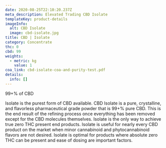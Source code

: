```yaml
---
date: 2020-08-25T22:10:20.237Z
meta_description: Elevated Trading CBD Isolate
templateKey: product-details
imageInfo:
  alt: CBD Isolate
  image: cbd-isolate.jpg
title: CBD | Isolate
category: Concentrate
thc: 0
cbd: 99
weights:
  - metric: kg
    value: 1
coa_link: cbd-isolate-coa-and-purity-test.pdf
details:
  info: []
---
```

99+% of CBD 

Isolate is the purest form of CBD available. CBD Isolate is a pure, crystalline, and flavorless pharmaceutical grade powder that is 99+% pure CBD. This is the end result of the refining process once everything has been removed except for the CBD molecules themselves. Isolate is the only way to achieve true zero THC present end products. Isolate is useful for nearly every CBD product on the market when minor cannabinoid and phytocannabinoid flavors are not desired. Isolate is optimal for products where absolute zero THC can be present and ease of dosing are important factors.
